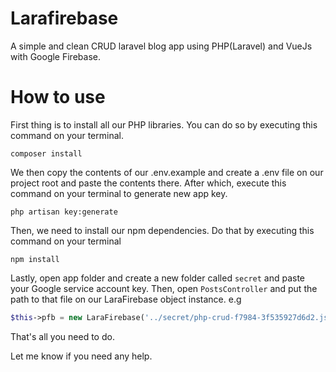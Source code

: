 # Larafirebase
A simple and clean CRUD laravel  blog app using PHP(Laravel) and VueJs with Google Firebase.

# How to use
First thing is to install all our PHP libraries. You can do so by executing this command on your terminal.
```vim
composer install
```

We then copy the contents of our .env.example and create a .env file on our project root and paste the contents there. After which, execute this command on your terminal to generate new app key.

```vim
php artisan key:generate
```

Then, we need to install our npm dependencies. Do that by executing this command on your terminal
```vim
npm install
```
Lastly, open app folder and create a new folder called `secret` and paste your Google service account key. Then, open `PostsController` and put the path to that file on our LaraFirebase object instance. e.g

```php
$this->pfb = new LaraFirebase('../secret/php-crud-f7984-3f535927d6d2.json'); Change this path as per your key name
```

That's all you need to do.

Let me know if you need any help.
